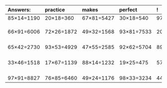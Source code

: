 | Answers: | practice | makes | perfect | ! |
| :--- | :--- | :--- | :--- | :--- |
| 85×14=1190 | 20×18=360 | 67×81=5427 | 30×18=540 | 97×41=3977 | 
|   |   |   |   |   | 
|   |   |   |   |   | 
|   |   |   |   |   | 
| 66×91=6006 | 72×26=1872 | 49×32=1568 | 93×81=7533 | 20×64=1280 | 
|   |   |   |   |   | 
|   |   |   |   |   | 
|   |   |   |   |   | 
|   |   |   |   |   | 
| 65×42=2730 | 93×53=4929 | 47×55=2585 | 92×62=5704 | 89×63=5607 | 
|   |   |   |   |   | 
|   |   |   |   |   | 
|   |   |   |   |   | 
|   |   |   |   |   | 
| 33×46=1518 | 17×67=1139 | 88×14=1232 | 19×25=475 | 57×82=4674 | 
|   |   |   |   |   | 
|   |   |   |   |   | 
|   |   |   |   |   | 
|   |   |   |   |   | 
| 97×91=8827 | 76×85=6460 | 49×24=1176 | 98×33=3234 | 44×93=4092 | 
